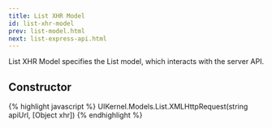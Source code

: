 ```yaml
---
title: List XHR Model
id: list-xhr-model
prev: list-model.html
next: list-express-api.html
---
```


List XHR Model specifies the List model, which interacts with the server API.

## Constructor

{% highlight javascript %}
UIKernel.Models.List.XMLHttpRequest(string apiUrl, [Object xhr])
{% endhighlight %}
